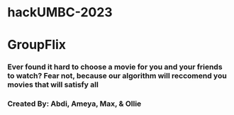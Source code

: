 # hackUMBC-2023
<h1>GroupFlix</h1>
<h3>Ever found it hard to choose a movie for you and your friends to watch? Fear not, because our algorithm will reccomend you movies that will satisfy all</h3>

<h3>Created By: Abdi, Ameya, Max, & Ollie</h3>
